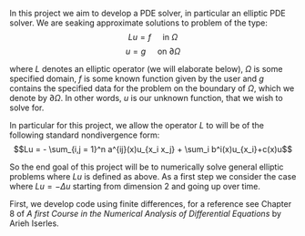 In this project we aim to develop a PDE solver, in particular an elliptic PDE solver. We are seaking approximate solutions to problem of the type:
$$Lu=f \quad \text{ in } \Omega$$
$$u = g \quad \text{ on } \partial \Omega$$ 

where $L$ denotes an elliptic operator (we will elaborate below), $\Omega$ is some specified domain, $f$ is some known function given by the user and $g$ contains the specified data for the problem on the boundary of $\Omega$, which we denote by $\partial \Omega$. In other words, $u$ is our unknown function, that we wish to solve for.

In particular for this project, we allow the operator $L$ to will be of the following standard nondivergence form: 
$$Lu = - \sum_{i,j = 1}^n a^{ij}(x)u_{x_i x_j} + \sum_i b^i(x)u_{x_i}+c(x)u$$

So the end goal of this project will be to numerically solve general elliptic problems where $Lu$ is defined as above. As a first step we consider the case where $Lu = -\Delta u$ starting from dimension $2$ and going up over time. 

First, we develop code using finite differences, for a reference see Chapter 8 of *A first Course in the Numerical Analysis of Differential Equations* by Arieh Iserles.
